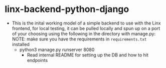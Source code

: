 # linx-backend-python-django
- This is the inital working model of a simple backend to use with the Linx frontend, for local testing,
  it can be pulled locally and spun up on a port of your choosing using the following in the directory
  with manage.py: NOTE: make sure you have the requirements in `requirements.txt` installed
  - python3 manage.py runserver 8080
    - Read internal README for setting up the DB and how to hit endpoints
